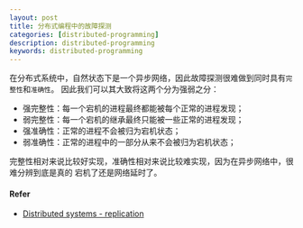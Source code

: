 ```yaml
---
layout: post
title: 分布式编程中的故障探测
categories: [distributed-programming]
description: distributed-programming
keywords: distributed-programming
---
```


在分布式系统中，自然状态下是一个异步网络，因此故障探测很难做到同时具有`完整性`和`准确性`。
因此我们可以其大致将这两个分为强弱之分：

* 强完整性：每一个宕机的进程最终都能被每个正常的进程发现；
* 弱完整性：每一个宕机的继承最终只能被一些正常的进程发现；
* 强准确性：正常的进程不会被归为宕机状态；
* 弱准确性：正常的进程中的一部分从来不会被归为宕机状态；

完整性相对来说比较好实现，准确性相对来说比较难实现，因为在异步网络中，很难分辨到底是真的
宕机了还是网络延时了。

#### Refer
* [Distributed systems - replication](http://book.mixu.net/distsys/replication.html)
